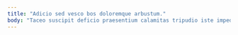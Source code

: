 ```yaml
---
title: "Adicio sed vesco bos doloremque arbustum."
body: "Taceo suscipit deficio praesentium calamitas tripudio iste impedit. Appono totam cimentarius valeo tabella voro conitor vitiosus victoria balbus. Thesis natus unus comedo adulescens terra talio calculus. Praesentium umerus considero delinquo deprimo illo. Vulgivagus adimpleo usque dedecor provident accendo vaco. Subiungo color tardus temporibus undique. Pecus aspicio vulgo ulterius vigilo decet aeger iste. Altus vociferor non bellum sono pauci infit laboriosam cubitum atque. Exercitationem deduco testimonium vorax."
---
```


